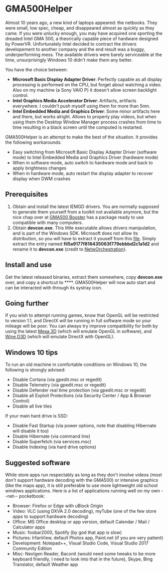 # GMA500Helper

Almost 10 years ago, a new kind of laptops appeared: the netbooks. They were small, low spec, cheap, and disappeared almost as quickly as they came.
If you were unlucky enough, you may have acquired one sporting the dreaded Intel GMA 500, a theorically capable piece of hardware designed by PowerVR. Unfortunately Intel decided to contract the drivers developement to another company and the end result was a buggy, underperforming mess.
The available drivers were barely serviceable at the time, unsurprisingly Windows 10 didn't make them any better.

You have the choice between:
- **Microsoft Basic Display Adapter Driver**: Perfectly capable as all display processing is performed on the CPU, but forget about watching a video. Also on my machine (a Sony VAIO P) it doesn't allow screen backlight control.
- **Intel Graphics Media Accelerator Driver**: Artifacts, artifacts everywhere. I couldn't push myself using them for more than 5mn.
- **Intel Embedded Media and Graphics Driver**: Some minor artifacts here and there, but works alright. Allows to properly play videos, but when using them the Desktop Window Manager process crashes from time to time resulting in a black screen until the computed is restarted.

GMA500Helper is an attempt to make the best of the situation. It provides the following workarounds:
- Easy switching from Microsoft Basic Display Adapter Driver (software mode) to Intel Embedded Media and Graphics Driver (hardware mode)
- When in software mode, auto switch to hardware mode and back to apply brightness changes
- When in hardware mode, auto restart the display adapter to recover display when DWM crashes

## Prerequisites ##

1. Obtain and install the latest IEMGD drivers. You are normally supposed to generate them yourself from a toolkit not available anymore, but the nice chap over at [GMA500 Booster](https://gma500booster.blogspot.com/) has a package ready to use compatible with many computers.
2. Obtain **devcon.exe**. This little executable allows drivers manipulation, and is part of the Windows SDK. Microsoft does not allow its distribution, so you will have to extract it youself from this [file](https://download.microsoft.com/download/7/D/D/7DD48DE6-8BDA-47C0-854A-539A800FAA90/wdk/Installers/82c1721cd310c73968861674ffc209c9.cab). Simply extract the entry named **fil5a9177f816435063f779ebbbd2c1a1d2** and rename it to **devcon.exe** (credit to [NetwOrchestration]( https://superuser.com/a/1099688)).

## Install and use ##

Get the latest released binaries, extract them somewhere, copy **devcon.exe** over, and copy a shortcut to ****.
GMA500Helper will now auto start and can be interacted with through its systray icon.

## Going further

If you wish to attempt running games, know that OpenGL will be restricted to version 1.1, and DirectX will be running in full software mode so your mileage will be poor.
You can always try improve compatibility for both by using the latest [Mesa 3D](https://fdossena.com/?p=mesa/index.frag) (which will emulate OpenGL in software), and [Wine D3D](https://fdossena.com/?p=wined3d/index.frag) (which will emulate DirectX with OpenGL).

## Windows 10 tips

To run an old machine in comfortable conditions on Windows 10, the following is strongly advised:
- Disable Cortana (via gpedit.msc or regedit)
- Disable Telemetry (via gpedit.msc or regedit)
- Disable Defender real time protection (via gpedit.msc or regedit)
- Disable all Exploit Protections (via Security Center / App & Browser Control)
- Disable all live tiles

If your main hard drive is SSD:
- Disable Fast Startup (via power options, note that disabling Hibernate will disable it too)
- Disable Hibernate (via command line)
- Disable Superfetch (via services.msc)
- Disable Indexing (via hard drive options)

## Suggested software

While store apps run respectably as long as they don't involve videos (most don't support hardware decoding with the GMA500) or intensive graphics (like the maps app), it is still preferable to use more lightweight old school windows applications. Here is a list of applications running well on my own --net-- pocketbook:
- Browser: Firefox or Edge with uBlock Origin
- Video: VLC (using DXVA 2.0 decoding), myTube (one of the few store apps to support hardware decoding)
- Office: MS Office desktop or app version, default Calendar / Mail / Calculator apps
- Music: foobar2000, Spotify (by god that app is slow)
- Pictures: IrfanView, default Photos app, Paint.net (if you are very patient)
- Development: Notepad++, Visual Studio Code, Visual Studio 2017 Community Edition
- Misc: Nextgen Reader, Baconit (would need some tweaks to be more keyboard friendly, I need to look into that in the future), Skype, Bing Translator, default Weather app